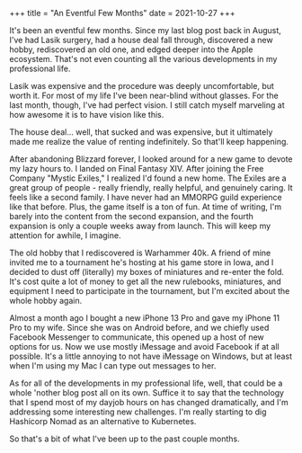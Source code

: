 +++
title = "An Eventful Few Months"
date = 2021-10-27
+++

It's been an eventful few months. Since my last blog post back in August, I've had  Lasik surgery, had a house deal fall through, discovered a new hobby, rediscovered an old one,  and edged deeper into the Apple ecosystem. That's not even counting all the various developments in my professional life.

Lasik was expensive and the procedure was deeply uncomfortable, but worth it. For most of my life I've been near-blind without glasses. For the last month, though, I've had perfect vision. I still catch myself marveling at how awesome it is to have vision like this.

The house deal... well, that sucked and was expensive, but it ultimately made me realize the value of renting indefinitely. So that'll keep happening.

After abandoning Blizzard forever, I looked around for a new game to devote my lazy hours to. I landed on Final Fantasy XIV. After joining the Free Company "Mystic Exiles," I realized I'd found a new home. The Exiles are a great group of people - really friendly, really helpful, and genuinely caring. It feels like a second family. I have never had an MMORPG guild experience like that before. Plus, the game itself is a ton of fun. At time of writing, I'm barely into the content from the second expansion, and the fourth expansion is only a couple weeks away from launch. This will keep my attention for awhile, I imagine.

The old hobby that I rediscovered is Warhammer 40k. A friend of mine invited me to a tournament he's hosting at his game store in Iowa, and I decided to dust off (literally) my boxes of miniatures and re-enter the fold. It's cost quite a lot of money to get all the new rulebooks, miniatures, and equipment I need to participate in the tournament, but I'm excited about the whole hobby again.

Almost a month ago I bought a new iPhone 13 Pro and gave my iPhone 11 Pro to my wife. Since she was on Android before, and we chiefly used Facebook Messenger to communicate, this opened up a host of new options for us. Now we use mostly iMessage and avoid Facebook if at all possible. It's a little annoying to not have iMessage on Windows, but at least when I'm using my Mac I can type out messages to her.

As for all of the developments in my professional life, well, that could be a whole 'nother blog post all on its own. Suffice it to say that the technology that I spend most of my dayjob hours on has changed dramatically, and I'm addressing some interesting new challenges. I'm really starting to dig Hashicorp Nomad as an alternative to Kubernetes.

So that's a bit of what I've been up to the past couple months.
